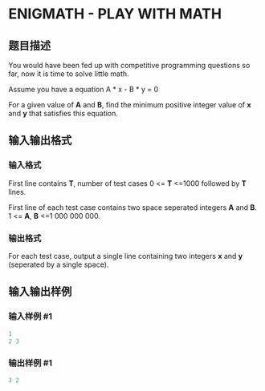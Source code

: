 # ENIGMATH - PLAY WITH MATH

## 题目描述

 You would have been fed up with competitive programming questions so far, now it is time to solve little math.

Assume you have a equation A \* x - B \* y = 0

For a given value of **A** and **B**, find the minimum positive integer value of **x** and **y** that satisfies this equation.

## 输入输出格式

### 输入格式

 First line contains **T**, number of test cases 0 <= **T** <=1000 followed by **T** lines.

First line of each test case contains two space seperated integers **A** and **B**. 1 <= **A**, **B** <=1 000 000 000.

### 输出格式

 For each test case, output a single line containing two integers **x** and **y** (seperated by a single space).

## 输入输出样例

### 输入样例 #1

```cpp
1
2 3
```


### 输出样例 #1

```cpp
3 2
```


